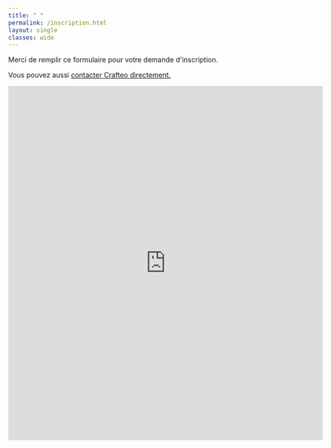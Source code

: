 ```yaml
---
title: " "
permalink: /inscription.html
layout: single
classes: wide
---
```


Merci de remplir ce formulaire pour votre demande d'inscription. 

Vous pouvez aussi [contacter Crafteo directement.](./contact.html)

<iframe src="https://docs.google.com/forms/d/e/1FAIpQLSe6tA5xZGonD_8_osttROIWMwCSZ6CcRDMQonL2nzkqDQI7cA/viewform?embedded=true" width="640" height="720" frameborder="0" marginheight="0" marginwidth="0">Loading…</iframe>